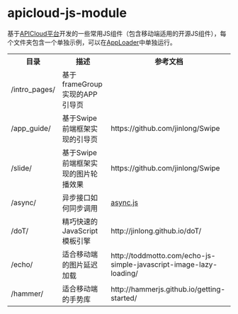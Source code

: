 # apicloud-js-module

基于[APICloud平台](http://www.apicloud.com/)开发的一些常用JS组件（包含移动端适用的开源JS组件），每个文件夹包含一个单独示例，可以在[AppLoader](http://docs.apicloud.com/APICloud/download)中单独运行。

<table>
<tr>
    <th>目录</th><th>描述</th><th>参考文档</th>
</tr>
<tr>
    <td>/intro_pages/</td>
    <td>基于frameGroup实现的APP引导页</td>
    <td></td>
</tr>
<tr>
    <td>/app_guide/</td>
    <td>基于Swipe前端框架实现的引导页</td>
    <td>https://github.com/jinlong/Swipe</td>
</tr>
<tr>
    <td>/slide/</td>
    <td>基于Swipe前端框架实现的图片轮播效果</td>
    <td>https://github.com/jinlong/Swipe</td>
</tr>
<tr>
    <td>/async/</td>
    <td>异步接口如何同步调用</td>
    <td><a href="https://github.com/caolan/async" target="_blank">async.js</a></td>
</tr>
<tr>
    <td>/doT/</td>
    <td>精巧快速的JavaScript模板引擎</td>
    <td>http://jinlong.github.io/doT/</td>
</tr>
<tr>
    <td>/echo/</td>
    <td>适合移动端的图片延迟加载</td>
    <td>http://toddmotto.com/echo-js-simple-javascript-image-lazy-loading/</td>
</tr>
<tr>
    <td>/hammer/</td>
    <td>适合移动端的手势库</td>
    <td>http://hammerjs.github.io/getting-started/</td>
</tr>
</table>
